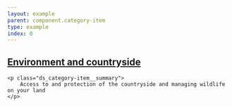 ```yaml
---
layout: example
parent: component.category-item
type: example
index: 0
---
```


<article class="ds_category-item  ds_category-item--pinned">
    <h2 class="ds_category-item__title">
        <a data-navigation="category-item-1" href="#" class="ds_category-item__link">Environment and countryside</a>
    </h2>

    <p class="ds_category-item__summary">
        Access to and protection of the countryside and managing wildlife on your land
    </p>
</article>
